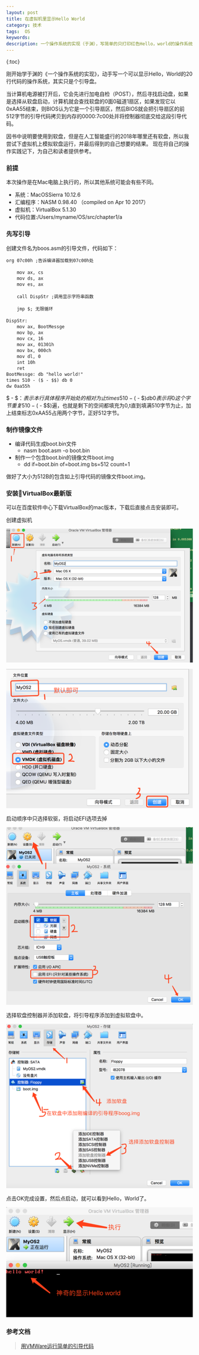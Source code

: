 ```yaml
---
layout: post
title: 在虚拟机里显示Hello World
category: 技术	
tags:  OS
keywords: 
description: 一个操作系统的实现（于渊），写简单的只打印红色Hello，world的操作系统。
---
```

 
{:toc} 

刚开始学于渊的《一个操作系统的实现》，动手写一个可以显示Hello，World的20行代码的操作系统，其实只是个引导盘。

当计算机电源被打开后，它会先进行加电自检（POST），然后寻找启动盘，如果是选择从软盘启动，计算机就会查找软盘的0面0磁道1扇区，如果发现它以0xAA55结束，则BIOS认为它是一个引导扇区，然后BIOS就会把引导扇区的前512字节的引导代码拷贝到内存的0000:7c00处并将控制器彻底交给这段引导代码。

因书中说明要使用到软盘，但是在人工智能盛行的2018年哪里还有软盘，所以我尝试下虚拟机上模拟软盘运行，并最后得到的自己想要的结果。
现在将自己的操作实践记下，为自己和读者提供参考。

### 前提

本次操作是在Mac电脑上执行的，所以其他系统可能会有些不同。

- 系统：MacOSSierra 10.12.6 
- 汇编程序：NASM 0.98.40 （compiled on Apr 10 2017）
- 虚拟机：VirtualBox 5.1.30
- 代码位置:/Users/myname/OS/src/chapter1/a

### 先写引导

创建文件名为boos.asm的引导文件，代码如下：

```ASM
org 07c00h ;告诉编译器加载到07c00h处

    mov ax, cs
    mov ds, ax
    mov es, ax

    call DispStr ;调用显示字符串函数

    jmp $; 无限循环

DispStr:
    mov ax, BootMessge
    mov bp, ax
    mov cx, 16
    mov ax, 01301h
    mov bx, 000ch
    mov dl, 0
    int 10h
    ret
BootMessge: db "hello world!"
times 510 - ($ - $$) db 0
dw 0aa55h
```
$ - $$：表示本行具体程序开始处的相对为止
times 510 - ($ - $$) db 0 表示将0这个字节重复510-($ - $$)遍，也就是剩下的空间都填充为0,t直到填满510字节为止，加上结束标志0xAA55占用两个字节，正好512字节。


### 制作镜像文件

- 编译代码生成boot.bin文件
    - nasm boot.asm -o boot.bin
- 制作一个包含boot.bin的镜像文件boot.img
    - dd if=boot.bin of=boot.img bs=512 count=1

做好了大小为512B的包含如上引导代码的镜像文件boot.img。

### 安装VirtualBox最新版

可以在百度软件中心下载VirtualBox的mac版本，下载后直接点击安装即可。

创建虚拟机

![VirtualBox](//raw.githubusercontent.com/George5814/blog-pic/master/image/OS/MyOS1.png)

![VirtualBox](//raw.githubusercontent.com/George5814/blog-pic/master/image/OS/MyOS2.png)

启动顺序中只选择软驱，将启动EFI选项去掉

![VirtualBox](//raw.githubusercontent.com/George5814/blog-pic/master/image/OS/MyOS3.png)

选择软盘控制器并添加软盘，将引导程序添加到虚拟软盘中。

![VirtualBox](//raw.githubusercontent.com/George5814/blog-pic/master/image/OS/MyOS4.png)

点击OK完成设置，然后点启动，就可以看到Hello，World了。

![VirtualBox](//raw.githubusercontent.com/George5814/blog-pic/master/image/OS/MyOS6.png)


### 参考文档

> [用VMWare运行简单的引导代码](https://www.cnblogs.com/chengxuyuancc/archive/2013/04/22/3036361.html)
